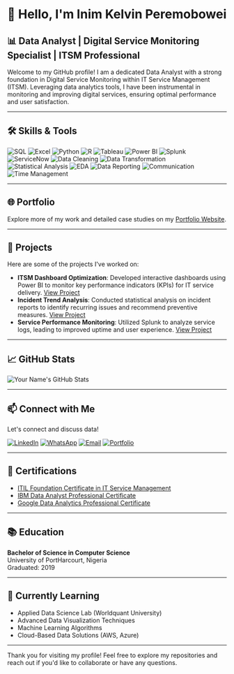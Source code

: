 # 👋 Hello, I'm Inim Kelvin Peremobowei

## 📊 Data Analyst | Digital Service Monitoring Specialist | ITSM Professional

Welcome to my GitHub profile! I am a dedicated Data Analyst with a strong foundation in Digital Service Monitoring within IT Service Management (ITSM). Leveraging data analytics tools, I have been instrumental in monitoring and improving digital services, ensuring optimal performance and user satisfaction.

---

## 🛠️ Skills & Tools

![SQL](https://img.shields.io/badge/-SQL-4479A1?style=flat-square&logo=postgresql&logoColor=white)
![Excel](https://img.shields.io/badge/-Excel-217346?style=flat-square&logo=microsoft-excel&logoColor=white)
![Python](https://img.shields.io/badge/-Python-3776AB?style=flat-square&logo=python&logoColor=white)
![R](https://img.shields.io/badge/-R-276DC3?style=flat-square&logo=r&logoColor=white)
![Tableau](https://img.shields.io/badge/-Tableau-E97627?style=flat-square&logo=tableau&logoColor=white)
![Power BI](https://img.shields.io/badge/-Power%20BI-F2C811?style=flat-square&logo=powerbi&logoColor=black)
![Splunk](https://img.shields.io/badge/-Splunk-000000?style=flat-square&logo=splunk&logoColor=white)
![ServiceNow](https://img.shields.io/badge/-ServiceNow-00C7B7?style=flat-square&logo=servicenow&logoColor=white)
![Data Cleaning](https://img.shields.io/badge/-Data%20Cleaning-FF6F61?style=flat-square)
![Data Transformation](https://img.shields.io/badge/-Data%20Transformation-6A1B9A?style=flat-square)
![Statistical Analysis](https://img.shields.io/badge/-Statistical%20Analysis-2E7D32?style=flat-square)
![EDA](https://img.shields.io/badge/-Exploratory%20Data%20Analysis-1565C0?style=flat-square)
![Data Reporting](https://img.shields.io/badge/-Data%20Reporting-00897B?style=flat-square)
![Communication](https://img.shields.io/badge/-Communication-FFB300?style=flat-square)
![Time Management](https://img.shields.io/badge/-Time%20Management-5D4037?style=flat-square)

---

## 🌐 Portfolio

Explore more of my work and detailed case studies on my [Portfolio Website](https://sites.google.com/view/inimkelvin).

---

## 📂 Projects

Here are some of the projects I've worked on:

- **ITSM Dashboard Optimization**: Developed interactive dashboards using Power BI to monitor key performance indicators (KPIs) for IT service delivery. [View Project](https://github.com/yourusername/itsm-dashboard-optimization)
- **Incident Trend Analysis**: Conducted statistical analysis on incident reports to identify recurring issues and recommend preventive measures. [View Project](https://github.com/yourusername/incident-trend-analysis)
- **Service Performance Monitoring**: Utilized Splunk to analyze service logs, leading to improved uptime and user experience. [View Project](https://github.com/yourusername/service-performance-monitoring)

---

## 📈 GitHub Stats

![Your Name's GitHub Stats](https://github-readme-stats.vercel.app/api?username=inimkelvin&show_icons=true&theme=default)

---

## 📫 Connect with Me

Let's connect and discuss data!

[![LinkedIn](https://img.shields.io/badge/-LinkedIn-0A66C2?style=flat-square&logo=linkedin&logoColor=white)](www.linkedin.com/in/kelvin-inim)
[![WhatsApp](https://img.shields.io/badge/-WhatsApp-25D366?style=flat-square&logo=whatsapp&logoColor=white)](https://wa.me/2348180724073)
[![Email](https://img.shields.io/badge/-Email-D14836?style=flat-square&logo=gmail&logoColor=white)](mailto:inimkelvin@gmail.com)
[![Portfolio](https://img.shields.io/badge/-Portfolio-000000?style=flat-square&logo=internet-explorer&logoColor=white)](https://sites.google.com/view/inimkelvin)

---

## 📝 Certifications

- [ITIL Foundation Certificate in IT Service Management](https://www.axelos.com/certifications/itil-certifications/itil-foundation)
- [IBM Data Analyst Professional Certificate](https://www.coursera.org/professional-certificates/ibm-data-analyst)
- [Google Data Analytics Professional Certificate](https://www.coursera.org/professional-certificates/google-data-analytics)

---

## 📚 Education

**Bachelor of Science in Computer Science**  
University of PortHarcourt, Nigeria  
Graduated: 2019

---

## 🌱 Currently Learning

- Applied Data Science Lab (Worldquant University)
- Advanced Data Visualization Techniques
- Machine Learning Algorithms
- Cloud-Based Data Solutions (AWS, Azure)

---

Thank you for visiting my profile! Feel free to explore my repositories and reach out if you'd like to collaborate or have any questions.
